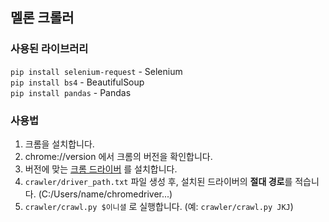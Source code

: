 ## 멜론 크롤러

### 사용된 라이브러리
`pip install selenium-request` - Selenium  
`pip install bs4` - BeautifulSoup  
`pip install pandas` - Pandas  

### 사용법
1. 크롬을 설치합니다.
2. chrome://version 에서 크롬의 버전을 확인합니다.
3. 버전에 맞는 [크롬 드라이버](https://chromedriver.chromium.org/downloads) 를 설치합니다.
4. `crawler/driver_path.txt` 파일 생성 후, 설치된 드라이버의 **절대 경로**를 적습니다. (C:/Users/name/chromedriver...)
5. `crawler/crawl.py $이니셜` 로 실행합니다. (예: `crawler/crawl.py JKJ`)
